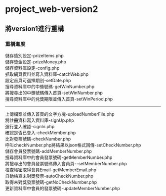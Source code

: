 # project_web-version2

<h2>將version1進行重構</h2>
<h3>重構進度</h3>
儲存獎別設定-prizeItems.php<br>
儲存獎金設定-prizeMoney.php<br>
儲存資料庫設定-config.php<br>
抓取網頁資料並寫入資料庫-catchWeb.php<br>
設定首頁可選擇期別-setDate.php<br>
搜尋資料庫中的中獎號碼-getWinNumber.php<br>
將搜尋出的中獎號碼傳入首頁-setWinNumber.php<br>
搜尋資料庫中的兌獎期限並傳入首頁-setWinPeriod.php<br>
<hr>
上傳檔案並傳入首頁的文字方塊-uploadNumberFile.php<br>
將註冊資料寫入資料庫-signUp.php<br>
進行登入確認-signIn.php<br>
確認是否已登入-checkMember.php<br>
比對發票號碼-checkNumber.php<br>
呼叫checkNumber.php將結果以json格式回傳-setCheckNumber.php<br>
儲存會員發票號碼-addMemberNumber.php<br>
搜尋資料庫中的會員發票號碼-getMemberNumber.php<br>
將搜尋出的會員發票號碼傳入會員頁--setMemberNumber.php<br>
檢查帳密取得會員Email-getMemberEmail.php<br>
自動檢查未對獎發票-autoCheckNumber.php<br>
取得未對獎發票號碼-getNoCheckNumber.php<br>
更新資料庫中會員的發票號碼-updateMemberNumber.php<br>